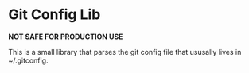 # Git Config Lib
**NOT SAFE FOR PRODUCTION USE**

This is a small library that parses the git config file that ususally lives in ~/.gitconfig.
